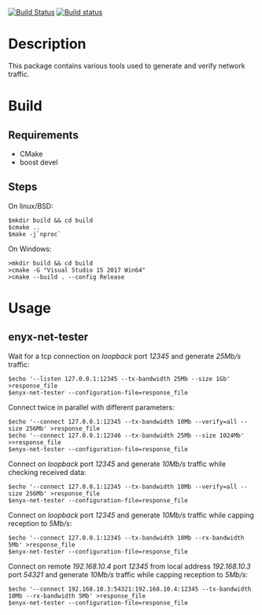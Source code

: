 [![Build Status](https://travis-ci.org/enyx-opensource/net-tools.svg?branch=master)](https://travis-ci.org/enyx-opensource/net-tools)
[![Build status](https://ci.appveyor.com/api/projects/status/h84jq9hmg3iglqpo?svg=true)](https://ci.appveyor.com/project/DavidKeller/net-tools)


Description
===========
This package contains various tools used
to generate and verify network traffic.

Build
=====

Requirements
------------
* CMake
* boost devel

Steps
------------
On linux/BSD:

    $mkdir build && cd build
    $cmake ..
    $make -j`nproc`

On Windows:

    >mkdir build && cd build
    >cmake -G "Visual Studio 15 2017 Win64"
    >cmake --build . --config Release

Usage
=====

enyx-net-tester
---------------
Wait for a tcp connection on _loopback_ port _12345_ and generate _25Mb/s_ traffic:

    $echo '--listen 127.0.0.1:12345 --tx-bandwidth 25Mb --size 1Gb' >response_file
    $enyx-net-tester --configuration-file=response_file

Connect twice in parallel with different parameters:

    $echo '--connect 127.0.0.1:12345 --tx-bandwidth 10Mb --verify=all --size 256Mb' >response_file
    $echo '--connect 127.0.0.1:12346 --tx-bandwidth 25Mb --size 1024Mb' >>response_file
    $enyx-net-tester --configuration-file=response_file

Connect on _loopback_ port _12345_ and generate _10Mb/s_ traffic while checking received data:

    $echo '--connect 127.0.0.1:12345 --tx-bandwidth 10Mb --verify=all --size 256Mb' >response_file
    $enyx-net-tester --configuration-file=response_file

Connect on _loopback_ port _12345_ and generate _10Mb/s_ traffic while capping reception to _5Mb/s_:

    $echo '--connect 127.0.0.1:12345 --tx-bandwidth 10Mb --rx-bandwidth 5Mb' >response_file
    $enyx-net-tester --configuration-file=response_file

Connect on remote _192.168.10.4_ port _12345_ from local address _192.168.10.3_ port _54321_ and generate _10Mb/s_ traffic while capping reception to _5Mb/s_:

    $echo '--connect 192.168.10.3:54321:192.168.10.4:12345 --tx-bandwidth 10Mb --rx-bandwidth 5Mb' >response_file
    $enyx-net-tester --configuration-file=response_file

